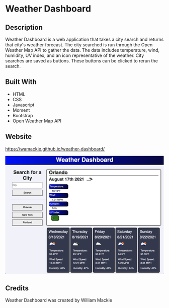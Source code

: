 # Weather Dashboard

## Description
Weather Dashboard is a web application that takes a city search and returns that city's weather forecast. The city searched is run through the Open Weather Map API to gather the data. The data includes temperature, wind, humidity, UV index, and an icon representative of the weather. City searches are saved as buttons. These buttons can be clicked to rerun the search.

## Built With
* HTML
* CSS
* Javascript
* Moment
* Bootstrap
* Open Weather Map API

## Website
https://wamackie.github.io/weather-dashboard/

![screenshot](assets/images/weather.png)

## Credits
Weather Dashboard was created by William Mackie
